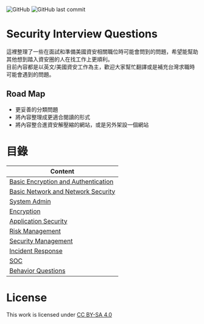 ![GitHub](https://img.shields.io/github/license/Infosecdecompress/Security_Interview_Questions?label=License) ![GitHub last commit](https://img.shields.io/github/last-commit/Infosecdecompress/Security_Interview_Questions?label=Last%20Commit)

# Security Interview Questions
這裡整理了一些在面試和準備美國資安相關職位時可能會問到的問題，希望能幫助其他想到踏入資安圈的人在找工作上更順利。  
目前內容都是以英文/美國資安工作為主，歡迎大家幫忙翻譯或是補充台灣求職時可能會遇到的問題。  

## Road Map
* 更妥善的分類問題
* 將內容整理成更適合閱讀的形式
* 將內容整合進資安解壓縮的網站，或是另外架設一個網站

# 目錄
| Content                                                      |
| ------------------------------------------------------------ |
| [Basic Encryption and Authentication](BasicEncryptionAndAuthentication.md) |
| [Basic Network and Network Security](BasicNetworkAndNetworkSecurity.md) |
| [System Admin](SystemAdmin.md)                               |
| [Encryption](Encryption.md)                                  |
| [Application Security](ApplicationSecurity.md)               |
| [Risk Management ](RiskManagement.md)                        |
| [Security Management](SecurityManagement.md)                 |
| [Incident Response](IncidentResponse.md)                     |
| [SOC](SOC.md)                                                |
| [Behavior Questions](BehaviorQuestion.md)                    |

# License
This work   is licensed under [CC BY-SA 4.0](https://creativecommons.org/licenses/by-sa/4.0)

